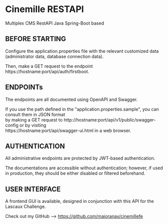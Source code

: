 # Cinemille RESTAPI

Multiplex CMS RestAPI Java Spring-Boot based

## BEFORE STARTING

Configure the application.properties file with the relevant customized data (administrator data, database connection data).

Then, make a GET request to the endpoint https://hostname:port/api/auth/firstboot.


## ENDPOINTs

The endpoints are all documented using OpenAPI and Swagger.

If you use the path defined in the "application.properties.sample", you can consult them in JSON format\
by making a GET request to http://hostname:port/api/v1/public/swagger-config or by visiting\
  https://hostname:port/api/swagger-ui.html in a web browser.

## AUTHENTICATION

All administrative endpoints are protected by JWT-based authentication.

The documentations are accessible without authentication; however, if used in production, they should be either disabled or filtered beforehand.

## USER INTERFACE

A frontend GUI is available, designed in conjunction with this API for the Lascaux Challenge.

Check out my GitHub --> https://github.com/maioranav/cinemillefe
